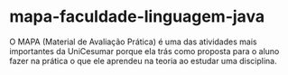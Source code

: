 # mapa-faculdade-linguagem-java
O MAPA (Material de Avaliação Prática) é uma das atividades mais importantes da UniCesumar porque ela trás como proposta para o aluno fazer na prática o que ele aprendeu na teoria ao estudar uma disciplina.
